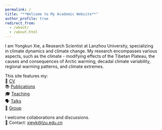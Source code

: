 ```yaml
---
permalink: /
title: "**Welcome to My Academic Website**"
author_profile: true
redirect_from: 
  - /about/
  - /about.html
---
```


I am Yongkun Xie, a Research Scientist at Lanzhou University, specializing in climate dynamics and climate change. My research encompasses various aspects, such as the climate - modifying effects of the Tibetan Plateau, the causes and consequences of Arctic warming, decadal climate variability, regional warming patterns, and climate extremes.


This site features my:  
📄 [CV](/cv/)  
📚 [Publications](/publications/)  
🎓 [Teaching](/teaching/)  
🗣️ [Talks](/talks/)  
👥 [Group](/group/)  

I welcome collaborations and discussions.  
📧 Contact: xieyk@lzu.edu.cn


